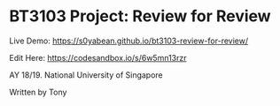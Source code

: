 
# BT3103 Project: Review for Review

Live Demo: https://s0yabean.github.io/bt3103-review-for-review/

Edit Here: https://codesandbox.io/s/6w5mn13rzr

AY 18/19. National University of Singapore

Written by Tony